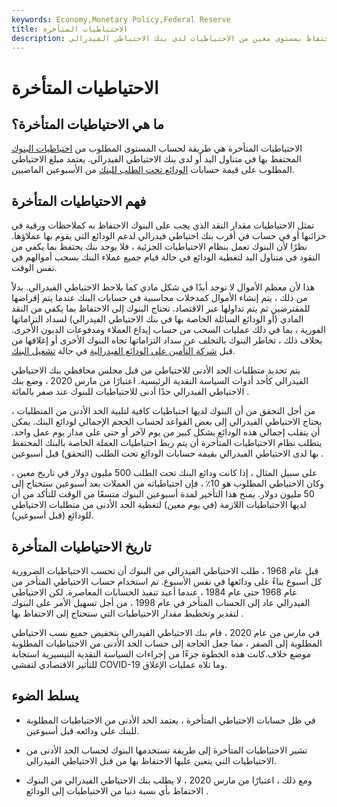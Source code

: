 ```yaml
---
keywords: Economy,Monetary Policy,Federal Reserve
title: الاحتياطيات المتأخرة
description: الاحتياطيات المتأخرة هي طريقة لحساب الاحتياطي المصرفي حيث يجب على المؤسسة الاحتفاظ بمستوى معين من الاحتياطيات لدى بنك الاحتياطي الفيدرالي.
---
```


# الاحتياطيات المتأخرة
## ما هي الاحتياطيات المتأخرة؟

الاحتياطيات المتأخرة هي طريقة لحساب المستوى المطلوب من [احتياطيات البنوك](/bank-reserve) المحتفظ بها في متناول اليد أو لدى بنك الاحتياطي الفيدرالي. يعتمد مبلغ الاحتياطي المطلوب على قيمة حسابات [الودائع تحت الطلب للبنك](/demanddeposit) من الأسبوعين الماضيين.

## فهم الاحتياطيات المتأخرة

تمثل الاحتياطيات مقدار النقد الذي يجب على البنوك الاحتفاظ به كملاحظات ورقية في خزائنها أو في حساب في أقرب بنك احتياطي فيدرالي لدعم الودائع التي يقوم بها عملاؤها. نظرًا لأن البنوك تعمل بنظام الاحتياطيات الجزئية ، فلا يوجد بنك يحتفظ بما يكفي من النقود في متناول اليد لتغطية الودائع في حالة قيام جميع عملاء البنك بسحب أموالهم في نفس الوقت.

هذا لأن معظم الأموال لا توجد أبدًا في شكل مادي كما يلاحظ الاحتياطي الفيدرالي. بدلاً من ذلك ، يتم إنشاء الأموال كمدخلات محاسبية في حسابات البنك عندما يتم إقراضها للمقترضين ثم يتم تداولها عبر الاقتصاد. تحتاج البنوك إلى الاحتفاظ بما يكفي من النقد المادي (أو الودائع السائلة الخاصة بها في بنك الاحتياطي الفيدرالي) لسداد التزاماتها الفورية ، بما في ذلك عمليات السحب من حساب إيداع العملاء ومدفوعات الديون الأخرى. بخلاف ذلك ، تخاطر البنوك بالتخلف عن سداد التزاماتها تجاه البنوك الأخرى أو إغلاقها من قبل [شركة التأمين على الودائع الفيدرالية](/fdic) في حالة [تشغيل البنك](/bankrun).

يتم تحديد متطلبات الحد الأدنى للاحتياطي من قبل مجلس محافظي بنك الاحتياطي الفيدرالي كأحد أدوات السياسة النقدية الرئيسية. اعتبارًا من مارس 2020 ، وضع بنك الاحتياطي الفيدرالي حدًا أدنى للاحتياطيات للبنوك عند صفر بالمائة .

من أجل التحقق من أن البنوك لديها احتياطيات كافية لتلبية الحد الأدنى من المتطلبات ، يحتاج الاحتياطي الفيدرالي إلى بعض القواعد لحساب الحجم الإجمالي لودائع البنك. يمكن أن يتقلب إجمالي هذه الودائع بشكل كبير من يوم لآخر أو حتى على مدار يوم عمل واحد. يتطلب نظام الاحتياطيات المتأخرة أن يتم ربط احتياطيات العملة الخاصة بالبنك المحتفظ بها لدى الاحتياطي الفيدرالي بقيمة حسابات الودائع تحت الطلب (التحقق) قبل أسبوعين .

على سبيل المثال ، إذا كانت ودائع البنك تحت الطلب 500 مليون دولار في تاريخ معين ، وكان الاحتياطي المطلوب هو 10٪ ، فإن احتياطياته من العملات بعد أسبوعين ستحتاج إلى 50 مليون دولار. يمنح هذا التأخير لمدة أسبوعين البنوك متسعًا من الوقت للتأكد من أن لديها الاحتياطيات اللازمة (في يوم معين) لتغطية الحد الأدنى من متطلبات الاحتياطي للودائع (قبل أسبوعين).

## تاريخ الاحتياطيات المتأخرة

قبل عام 1968 ، طلب الاحتياطي الفيدرالي من البنوك أن تحسب الاحتياطيات الضرورية كل أسبوع بناءً على ودائعها في نفس الأسبوع. تم استخدام حساب الاحتياطي المتأخر من عام 1968 حتى عام 1984 ، عندما أعيد تنفيذ الحسابات المعاصرة. لكن الاحتياطي الفيدرالي عاد إلى الحساب المتأخر في عام 1998 ، من أجل تسهيل الأمر على البنوك لتقدير وتخطيط مقدار الاحتياطيات التي ستحتاج إلى الاحتفاظ بها .

في مارس من عام 2020 ، قام بنك الاحتياطي الفيدرالي بتخفيض جميع نسب الاحتياطي المطلوبة إلى الصفر ، مما جعل الحاجة إلى حساب الحد الأدنى من الاحتياطيات المطلوبة موضع خلاف.كانت هذه الخطوة جزءًا من إجراءات السياسة النقدية التيسيرية استجابة للتأثير الاقتصادي لتفشي COVID-19 وما تلاه عمليات الإغلاق.

## يسلط الضوء

- في ظل حسابات الاحتياطي المتأخرة ، يعتمد الحد الأدنى من الاحتياطيات المطلوبة للبنك على ودائعه قبل أسبوعين.

- تشير الاحتياطيات المتأخرة إلى طريقة تستخدمها البنوك لحساب الحد الأدنى من الاحتياطيات التي يتعين عليها الاحتفاظ بها من قبل الاحتياطي الفيدرالي.

- ومع ذلك ، اعتبارًا من مارس 2020 ، لا يطلب بنك الاحتياطي الفيدرالي من البنوك الاحتفاظ بأي نسبة دنيا من الاحتياطيات إلى الودائع .

